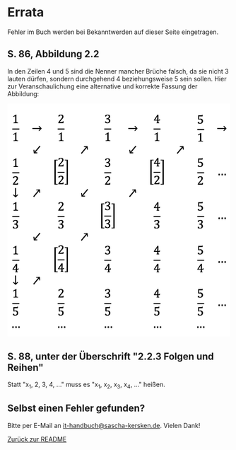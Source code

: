 # Errata #
Fehler im Buch werden bei Bekanntwerden auf dieser Seite eingetragen.

## S. 86, Abbildung 2.2 ##
In den Zeilen 4 und 5 sind die Nenner mancher Brüche falsch, da sie nicht 3 lauten dürfen, sondern durchgehend 4 beziehungsweise 5 sein sollen. Hier zur Veranschaulichung eine alternative und korrekte Fassung der Abbildung:

![Cantors erstes Diagonalargument, das alle Brüche in eine unendlich große Tabelle schreibt und die Brüche anschließend diagonal abzählt, um sie alle auf die natürlichen Zahlen abzubilden](cantor-diagonal-1.png)

## S. 88, unter der Überschrift "2.2.3 Folgen und Reihen"
Statt "x<sub>1</sub>, 2, 3, 4, ..." muss es "x<sub>1</sub>, x<sub>2</sub>, x<sub>3</sub>, x<sub>4</sub>, ..." heißen.

## Selbst einen Fehler gefunden? ##
Bitte per E-Mail an [it-handbuch@sascha-kersken.de](mailto:it-handbuch@sascha-kersken.de). Vielen Dank!

[Zurück zur README](README.md)
